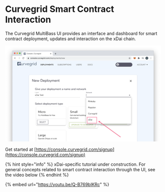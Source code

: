# Curvegrid Smart Contract Interaction

The Curvegrid MultiBass UI provides an interface and dashboard for smart contract deployment, updates and interaction on the xDai chain.

![](../../.gitbook/assets/curvegrid.png)

Get started at [https://console.curvegrid.com/signup](https://console.curvegrid.com/signup)

{% hint style="info" %}
xDai-specific tutorial under construction. For general concepts related to smart contract interaction through the UI, see the video below
{% endhint %}

{% embed url="https://youtu.be/Q-B769bIKRc" %}



